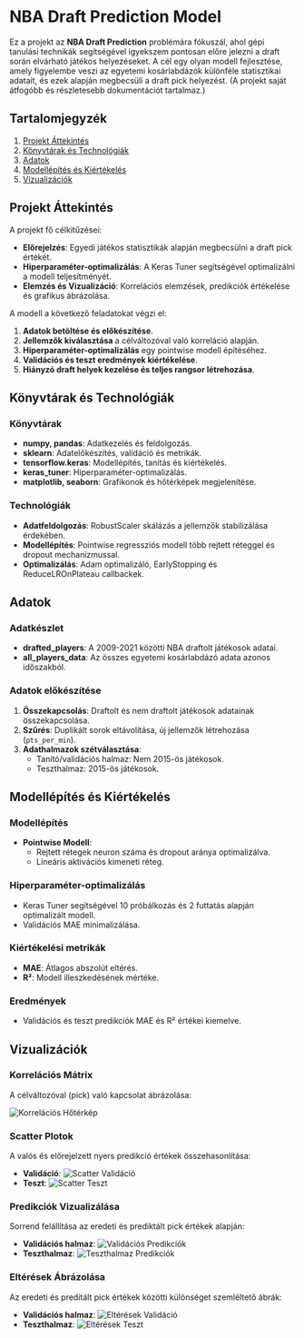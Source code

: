 # NBA Draft Prediction Model

Ez a projekt az **NBA Draft Prediction** problémára fókuszál, ahol gépi tanulási technikák segítségével igyekszem pontosan előre jelezni a draft során elvárható játékos helyezéseket. A cél egy olyan modell fejlesztése, amely figyelembe veszi az egyetemi kosárlabdázók különféle statisztikai adatait, és ezek alapján megbecsüli a draft pick helyezést. (A projekt saját átfogóbb és részletesebb dokumentációt tartalmaz.)

## Tartalomjegyzék
1. [Projekt Áttekintés](#projekt-áttekintés)
2. [Könyvtárak és Technológiák](#könyvtárak-és-technológiák)
3. [Adatok](#adatok)
4. [Modellépítés és Kiértékelés](#modellépítés-és-kiértékelés)
5. [Vizualizációk](#vizualizációk)

## Projekt Áttekintés

A projekt fő célkitűzései:
- **Előrejelzés**: Egyedi játékos statisztikák alapján megbecsülni a draft pick értékét.
- **Hiperparaméter-optimalizálás**: A Keras Tuner segítségével optimalizálni a modell teljesítményét.
- **Elemzés és Vizualizáció**: Korrelációs elemzések, predikciók értékelése és grafikus ábrázolása.

A modell a következő feladatokat végzi el:
1. **Adatok betöltése és előkészítése**.
2. **Jellemzők kiválasztása** a célváltozóval való korreláció alapján.
3. **Hiperparaméter-optimalizálás** egy pointwise modell építéséhez.
4. **Validációs és teszt eredmények kiértékelése**.
5. **Hiányzó draft helyek kezelése és teljes rangsor létrehozása**.

## Könyvtárak és Technológiák

### Könyvtárak
- **numpy, pandas**: Adatkezelés és feldolgozás.
- **sklearn**: Adatelőkészítés, validáció és metrikák.
- **tensorflow.keras**: Modellépítés, tanítás és kiértékelés.
- **keras_tuner**: Hiperparaméter-optimalizálás.
- **matplotlib, seaborn**: Grafikonok és hőtérképek megjelenítése.

### Technológiák
- **Adatfeldolgozás**: RobustScaler skálázás a jellemzők stabilizálása érdekében.
- **Modellépítés**: Pointwise regressziós modell több rejtett réteggel és dropout mechanizmussal.
- **Optimalizálás**: Adam optimalizáló, EarlyStopping és ReduceLROnPlateau callbackek.

## Adatok

### Adatkészlet
- **drafted_players**: A 2009-2021 közötti NBA draftolt játékosok adatai.
- **all_players_data**: Az összes egyetemi kosárlabdázó adata azonos időszakból.

### Adatok előkészítése
1. **Összekapcsolás**: Draftolt és nem draftolt játékosok adatainak összekapcsolása.
2. **Szűrés**: Duplikált sorok eltávolítása, új jellemzők létrehozása (`pts_per_min`).
3. **Adathalmazok szétválasztása**:
   - Tanító/validációs halmaz: Nem 2015-ös játékosok.
   - Teszthalmaz: 2015-ös játékosok.

## Modellépítés és Kiértékelés

### Modellépítés
- **Pointwise Modell**:
  - Rejtett rétegek neuron száma és dropout aránya optimalizálva.
  - Lineáris aktivációs kimeneti réteg.

### Hiperparaméter-optimalizálás
- Keras Tuner segítségével 10 próbálkozás és 2 futtatás alapján optimalizált modell.
- Validációs MAE minimalizálása.

### Kiértékelési metrikák
- **MAE**: Átlagos abszolút eltérés.
- **R²**: Modell illeszkedésének mértéke.

### Eredmények
- Validációs és teszt predikciók MAE és R² értékei kiemelve.

## Vizualizációk

### Korrelációs Mátrix
A célváltozóval (pick) való kapcsolat ábrázolása:

![Korrelációs Hőtérkép](heat_map.png)

### Scatter Plotok
A valós és előrejelzett nyers predikció értékek összehasonlítása:
- **Validáció**:
  ![Scatter Validáció](nyers_val.png)
- **Teszt**:
  ![Scatter Teszt](nyers_teszt.png)

### Predikciók Vizualizálása
Sorrend felállítása az eredeti és prediktált pick értékek alapján:
- **Validációs halmaz**:
  ![Validációs Predikciók](order_val.png)
- **Teszthalmaz**:
  ![Teszthalmaz Predikciók](order_teszt.png)

### Eltérések Ábrázolása
Az eredeti és preditált pick értékek közötti különséget szemléltető ábrák:
- **Validációs halmaz**:
  ![Eltérések Validáció](miss_val.png)
- **Teszthalmaz**:
  ![Eltérések Teszt](miss_teszt.png)


